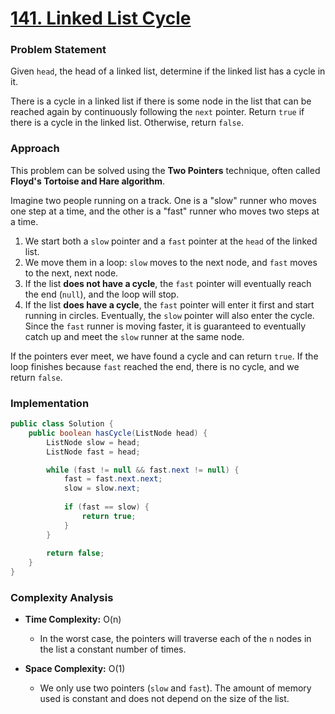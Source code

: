 # <a href="https://leetcode.com/problems/linked-list-cycle/description/" target="_blank">141. Linked List Cycle</a>

### Problem Statement
Given `head`, the head of a linked list, determine if the linked list has a cycle in it.

There is a cycle in a linked list if there is some node in the list that can be reached again by continuously following the `next` pointer. Return `true` if there is a cycle in the linked list. Otherwise, return `false`.

### Approach
This problem can be solved using the **Two Pointers** technique, often called **Floyd's Tortoise and Hare algorithm**.

Imagine two people running on a track. One is a "slow" runner who moves one step at a time, and the other is a "fast" runner who moves two steps at a time.
1.  We start both a `slow` pointer and a `fast` pointer at the `head` of the linked list.
2.  We move them in a loop: `slow` moves to the next node, and `fast` moves to the next, next node.
3.  If the list **does not have a cycle**, the `fast` pointer will eventually reach the end (`null`), and the loop will stop.
4.  If the list **does have a cycle**, the `fast` pointer will enter it first and start running in circles. Eventually, the `slow` pointer will also enter the cycle. Since the `fast` runner is moving faster, it is guaranteed to eventually catch up and meet the `slow` runner at the same node.

If the pointers ever meet, we have found a cycle and can return `true`. If the loop finishes because `fast` reached the end, there is no cycle, and we return `false`.

### Implementation
```java
public class Solution {
    public boolean hasCycle(ListNode head) {
        ListNode slow = head;
        ListNode fast = head;

        while (fast != null && fast.next != null) {
            fast = fast.next.next;
            slow = slow.next;
            
            if (fast == slow) {
                return true;
            }
        }
        
        return false;
    }
}
``` 

### Complexity Analysis
- **Time Complexity:** O(n)
  - In the worst case, the pointers will traverse each of the `n` nodes in the list a constant number of times.

- **Space Complexity:** O(1)
  - We only use two pointers (`slow` and `fast`). The amount of memory used is constant and does not depend on the size of the list.
